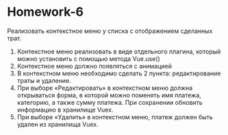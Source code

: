 # Homework-6
Реализовать контекстное меню у списка с отображением сделанных трат.
1. Контекстное меню реализовать в виде отдельного плагина, который можно установить с помощью метода Vue.use()
2. Контекстное меню должно появляться с анимацией
3. В контекстном меню необходимо сделать 2 пункта: редактирование траты и удаление.
4. При выборе «Редактировать» в контекстном меню должна открываться форма, в которой можно поменять имя платежа, категорию, а также сумму платежа. При сохранении обновить информацию в хранилище Vuex.
5. При выборе «Удалить» в контекстном меню, платеж должен быть удален из хранилища Vuex.
